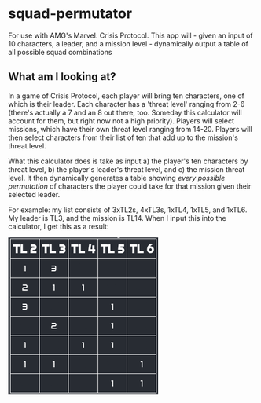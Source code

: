 # squad-permutator
 For use with AMG's Marvel: Crisis Protocol. This app will - given an input of 10 characters, a leader, and a mission level - dynamically output a table of all possible squad combinations

## What am I looking at?
In a game of Crisis Protocol, each player will bring ten characters, one of which is their leader. Each character has a 'threat level' ranging from 2-6 (there's actually a 7 and an 8 out there, too. Someday this calculator will account for them, but right now not a high priority). Players will select missions, which have their own threat level ranging from 14-20. Players will then select characters from their list of ten that add up to the mission's threat level.

What this calculator does is take as input a) the player's ten characters by threat level, b) the player's leader's threat level, and c) the mission threat level. It then dynamically generates a table showing _every possible permutation_ of characters the player could take for that mission given their selected leader.

For example: my list consists of 3xTL2s, 4xTL3s, 1xTL4, 1xTL5, and 1xTL6. My leader is TL3, and the mission is TL14. When I input this into the calculator, I get this as a result:

<img src='./assets/exampleTable.png' alt='sample table output' title="Sample Table Output" />
